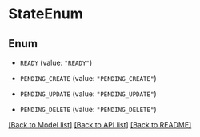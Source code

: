 # StateEnum

## Enum


* `READY` (value: `"READY"`)

* `PENDING_CREATE` (value: `"PENDING_CREATE"`)

* `PENDING_UPDATE` (value: `"PENDING_UPDATE"`)

* `PENDING_DELETE` (value: `"PENDING_DELETE"`)


[[Back to Model list]](../README.md#documentation-for-models) [[Back to API list]](../README.md#documentation-for-api-endpoints) [[Back to README]](../README.md)


